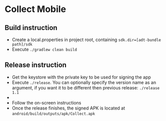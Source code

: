 # Collect Mobile

## Build instruction

* Create a local.properties in project root, containing `sdk.dir=[adt-bundle path]/sdk`
* Execute `./gradlew clean build`


## Release instruction

* Get the keystore with the private key to be used for signing the app
* Execute `./release`. You can optionally specify the version name as an argument, if you want it to be different then previous release: `./release 1.1`
*
* Follow the on-screen instructions
* Once the release finishes, the signed APK is located at `android/build/outputs/apk/Collect.apk`
